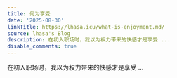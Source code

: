 ```yaml
---
title: 何为享受
date: '2025-08-30'
linkTitle: https://lhasa.icu/what-is-enjoyment.md/
source: lhasa's Blog
description: 在初入职场时，我以为权力带来的快感才是享受 ...
disable_comments: true
---
```

在初入职场时，我以为权力带来的快感才是享受 ...